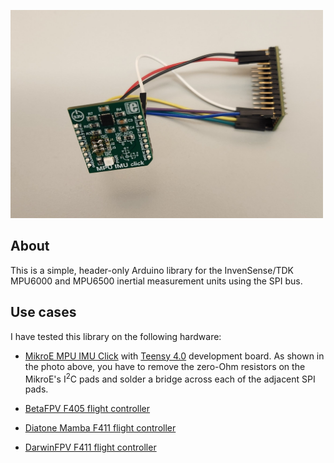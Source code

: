 <a href="https://www.mikroe.com/mpu-imu-click"><img src="image.jpg" width=500></a>

## About

This is a simple, header-only Arduino library for the InvenSense/TDK MPU6000 and MPU6500 inertial measurement units using
the SPI bus.  

## Use cases

I have tested this library on the following hardware:

* [MikroE MPU IMU Click](https://www.mikroe.com/mpu-imu-click) with [Teensy 4.0](https://www.pjrc.com/store/teensy40.html) development board.
As shown in the photo above, you have to remove the zero-Ohm resistors on the MikroE's I<sup>2</sup>C
pads and solder a bridge across each of the adjacent SPI pads.

* [BetaFPV F405 flight controller](https://betafpv.com/products/toothpick-f405-2-4s-aio-brushless-flight-controller-20a-blheli_32-v4)

* [Diatone Mamba F411 flight controller](https://www.getfpv.com/diatone-mamba-f411-25a-blheli-s-2-4s-aio-flight-controller.html)

* [DarwinFPV F411 flight controller](https://darwinfpv.com/products/darwinfpv-15a-1-3s-f411-ultralight-whoop-aio)
